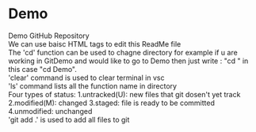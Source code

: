 # Demo
Demo GitHub Repository 
<br>
We can use baisc HTML tags to edit this ReadMe file
<br>
The 'cd' function can be used to chagne directory for example if u are working in GitDemo and would like to go to Demo then just write : "cd <directoryname>" in this case "cd Demo".
<br>
'clear' command is used to clear terminal in vsc 
<br>
'ls' command lists all the function name in directory 
<br>
Four types of status:
1.untracked(U): new files that git dosen't yet track
2.modified(M): changed
3.staged: file is ready to be committed
4.unmodified: unchanged
<br>
'git add .' is used to add all files to git